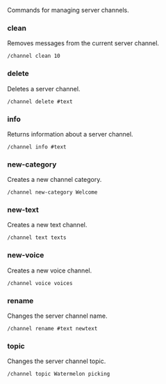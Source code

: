 Commands for managing server channels.

### clean
Removes messages from the current server channel.
```
/channel clean 10
```

### delete
Deletes a server channel.
```
/channel delete #text
```

### info
Returns information about a server channel.
```
/channel info #text
```

### new-category
Creates a new channel category.
```
/channel new-category Welcome
```

### new-text
Creates a new text channel.
```
/channel text texts
```

### new-voice
Creates a new voice channel.
```
/channel voice voices
```

### rename
Changes the server channel name.
```
/channel rename #text newtext
```

### topic
Changes the server channel topic.
```
/channel topic Watermelon picking
```